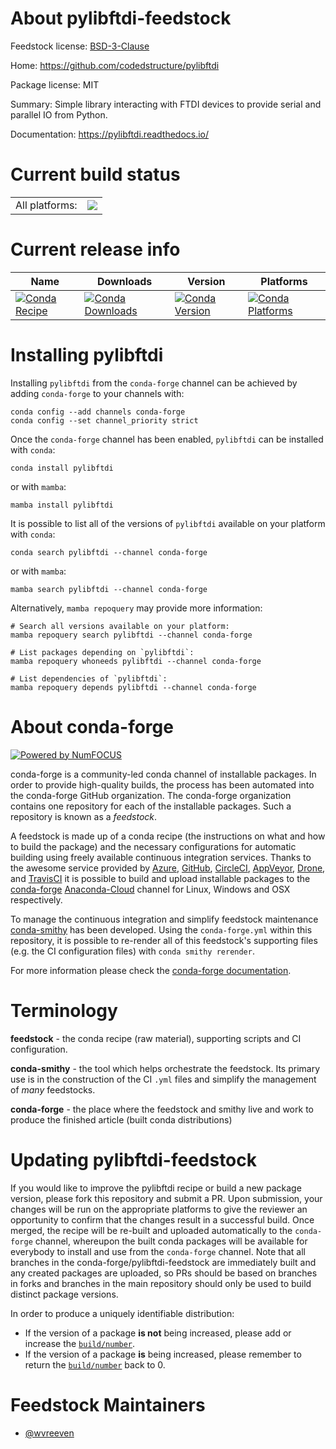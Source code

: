 About pylibftdi-feedstock
=========================

Feedstock license: [BSD-3-Clause](https://github.com/conda-forge/pylibftdi-feedstock/blob/main/LICENSE.txt)

Home: https://github.com/codedstructure/pylibftdi

Package license: MIT

Summary: Simple library interacting with FTDI devices to provide serial and parallel IO from Python.

Documentation: https://pylibftdi.readthedocs.io/

Current build status
====================


<table><tr><td>All platforms:</td>
    <td>
      <a href="https://dev.azure.com/conda-forge/feedstock-builds/_build/latest?definitionId=13335&branchName=main">
        <img src="https://dev.azure.com/conda-forge/feedstock-builds/_apis/build/status/pylibftdi-feedstock?branchName=main">
      </a>
    </td>
  </tr>
</table>

Current release info
====================

| Name | Downloads | Version | Platforms |
| --- | --- | --- | --- |
| [![Conda Recipe](https://img.shields.io/badge/recipe-pylibftdi-green.svg)](https://anaconda.org/conda-forge/pylibftdi) | [![Conda Downloads](https://img.shields.io/conda/dn/conda-forge/pylibftdi.svg)](https://anaconda.org/conda-forge/pylibftdi) | [![Conda Version](https://img.shields.io/conda/vn/conda-forge/pylibftdi.svg)](https://anaconda.org/conda-forge/pylibftdi) | [![Conda Platforms](https://img.shields.io/conda/pn/conda-forge/pylibftdi.svg)](https://anaconda.org/conda-forge/pylibftdi) |

Installing pylibftdi
====================

Installing `pylibftdi` from the `conda-forge` channel can be achieved by adding `conda-forge` to your channels with:

```
conda config --add channels conda-forge
conda config --set channel_priority strict
```

Once the `conda-forge` channel has been enabled, `pylibftdi` can be installed with `conda`:

```
conda install pylibftdi
```

or with `mamba`:

```
mamba install pylibftdi
```

It is possible to list all of the versions of `pylibftdi` available on your platform with `conda`:

```
conda search pylibftdi --channel conda-forge
```

or with `mamba`:

```
mamba search pylibftdi --channel conda-forge
```

Alternatively, `mamba repoquery` may provide more information:

```
# Search all versions available on your platform:
mamba repoquery search pylibftdi --channel conda-forge

# List packages depending on `pylibftdi`:
mamba repoquery whoneeds pylibftdi --channel conda-forge

# List dependencies of `pylibftdi`:
mamba repoquery depends pylibftdi --channel conda-forge
```


About conda-forge
=================

[![Powered by
NumFOCUS](https://img.shields.io/badge/powered%20by-NumFOCUS-orange.svg?style=flat&colorA=E1523D&colorB=007D8A)](https://numfocus.org)

conda-forge is a community-led conda channel of installable packages.
In order to provide high-quality builds, the process has been automated into the
conda-forge GitHub organization. The conda-forge organization contains one repository
for each of the installable packages. Such a repository is known as a *feedstock*.

A feedstock is made up of a conda recipe (the instructions on what and how to build
the package) and the necessary configurations for automatic building using freely
available continuous integration services. Thanks to the awesome service provided by
[Azure](https://azure.microsoft.com/en-us/services/devops/), [GitHub](https://github.com/),
[CircleCI](https://circleci.com/), [AppVeyor](https://www.appveyor.com/),
[Drone](https://cloud.drone.io/welcome), and [TravisCI](https://travis-ci.com/)
it is possible to build and upload installable packages to the
[conda-forge](https://anaconda.org/conda-forge) [Anaconda-Cloud](https://anaconda.org/)
channel for Linux, Windows and OSX respectively.

To manage the continuous integration and simplify feedstock maintenance
[conda-smithy](https://github.com/conda-forge/conda-smithy) has been developed.
Using the ``conda-forge.yml`` within this repository, it is possible to re-render all of
this feedstock's supporting files (e.g. the CI configuration files) with ``conda smithy rerender``.

For more information please check the [conda-forge documentation](https://conda-forge.org/docs/).

Terminology
===========

**feedstock** - the conda recipe (raw material), supporting scripts and CI configuration.

**conda-smithy** - the tool which helps orchestrate the feedstock.
                   Its primary use is in the construction of the CI ``.yml`` files
                   and simplify the management of *many* feedstocks.

**conda-forge** - the place where the feedstock and smithy live and work to
                  produce the finished article (built conda distributions)


Updating pylibftdi-feedstock
============================

If you would like to improve the pylibftdi recipe or build a new
package version, please fork this repository and submit a PR. Upon submission,
your changes will be run on the appropriate platforms to give the reviewer an
opportunity to confirm that the changes result in a successful build. Once
merged, the recipe will be re-built and uploaded automatically to the
`conda-forge` channel, whereupon the built conda packages will be available for
everybody to install and use from the `conda-forge` channel.
Note that all branches in the conda-forge/pylibftdi-feedstock are
immediately built and any created packages are uploaded, so PRs should be based
on branches in forks and branches in the main repository should only be used to
build distinct package versions.

In order to produce a uniquely identifiable distribution:
 * If the version of a package **is not** being increased, please add or increase
   the [``build/number``](https://docs.conda.io/projects/conda-build/en/latest/resources/define-metadata.html#build-number-and-string).
 * If the version of a package **is** being increased, please remember to return
   the [``build/number``](https://docs.conda.io/projects/conda-build/en/latest/resources/define-metadata.html#build-number-and-string)
   back to 0.

Feedstock Maintainers
=====================

* [@wvreeven](https://github.com/wvreeven/)

